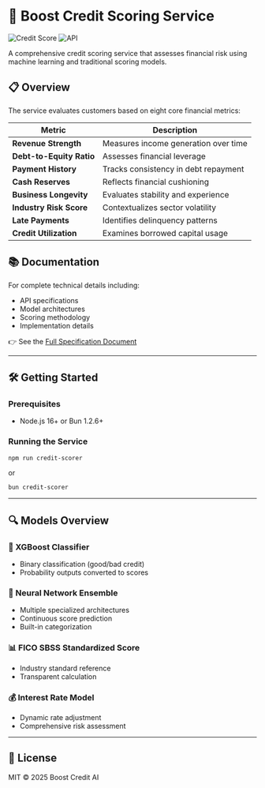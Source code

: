 # 🚀 Boost Credit Scoring Service

![Credit Score](https://img.shields.io/badge/Credit-Scoring-blue) 
![API](https://img.shields.io/badge/Type-API-green)

A comprehensive credit scoring service that assesses financial risk using machine learning and traditional scoring models.

## 📋 Overview

The service evaluates customers based on eight core financial metrics:

| Metric | Description |
|--------|-------------|
| **Revenue Strength** | Measures income generation over time |
| **Debt-to-Equity Ratio** | Assesses financial leverage |
| **Payment History** | Tracks consistency in debt repayment |
| **Cash Reserves** | Reflects financial cushioning |
| **Business Longevity** | Evaluates stability and experience |
| **Industry Risk Score** | Contextualizes sector volatility |
| **Late Payments** | Identifies delinquency patterns |
| **Credit Utilization** | Examines borrowed capital usage |

## 📚 Documentation

For complete technical details including:
- API specifications
- Model architectures 
- Scoring methodology
- Implementation details

👉 See the [Full Specification Document](./specification.md)

---

## 🛠 Getting Started

### Prerequisites
- Node.js 16+ or Bun 1.2.6+


### Running the Service
```bash
npm run credit-scorer
```
or
```bash
bun credit-scorer
```

---

## 🔍 Models Overview

### 🎯 XGBoost Classifier
- Binary classification (good/bad credit)
- Probability outputs converted to scores

### 🧠 Neural Network Ensemble
- Multiple specialized architectures
- Continuous score prediction
- Built-in categorization

### 📊 FICO SBSS Standardized Score
- Industry standard reference
- Transparent calculation

### 💰 Interest Rate Model
- Dynamic rate adjustment
- Comprehensive risk assessment

---

## 📝 License
MIT © 2025 Boost Credit AI